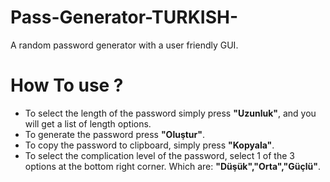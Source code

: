 # Pass-Generator-TURKISH-
A random password generator with a user friendly GUI.

# How To use ?
- To select the length of the password simply press **"Uzunluk"**, and you will get a list of length options.
- To generate the password press **"Oluştur"**.
- To copy the password to clipboard, simply press **"Kopyala"**.
- To select the complication level of the password, select 1 of the 3 options at the bottom right corner. Which are: **"Düşük","Orta","Güçlü"**.
